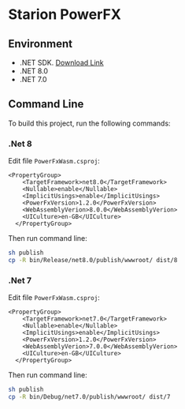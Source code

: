# Starion PowerFX

## Environment

- .NET SDK. [Download Link](https://dotnet.microsoft.com/en-us/download)
- .NET 8.0
- .NET 7.0

## Command Line

To build this project, run the following commands:

### .Net 8
Edit file `PowerFxWasm.csproj`:

```
<PropertyGroup>
    <TargetFramework>net8.0</TargetFramework>
    <Nullable>enable</Nullable>
    <ImplicitUsings>enable</ImplicitUsings>
    <PowerFxVersion>1.2.0</PowerFxVersion>
    <WebAssemblyVerion>8.0.0</WebAssemblyVerion>
    <UICulture>en-GB</UICulture>
  </PropertyGroup>
```

Then run command line:

```sh
sh publish
cp -R bin/Release/net8.0/publish/wwwroot/ dist/8
```

### .Net 7
Edit file `PowerFxWasm.csproj`:

```
<PropertyGroup>
    <TargetFramework>net7.0</TargetFramework>
    <Nullable>enable</Nullable>
    <ImplicitUsings>enable</ImplicitUsings>
    <PowerFxVersion>1.2.0</PowerFxVersion>
    <WebAssemblyVerion>7.0.0</WebAssemblyVerion>
    <UICulture>en-GB</UICulture>
  </PropertyGroup>
```

Then run command line:

```sh
sh publish
cp -R bin/Debug/net7.0/publish/wwwroot/ dist/7
```
